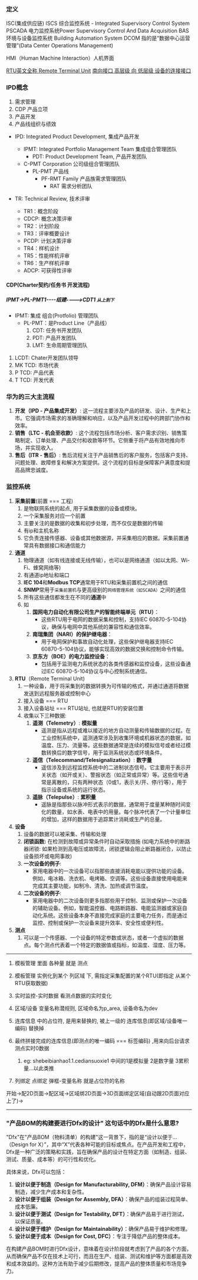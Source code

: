 ### 定义
ISC(集成供应链)
ISCS  综合监控系统 - Integrated Supervisory Control System 
PSCADA 电力监控系统Power Supervisory Control And Data Acquisition 
BAS 环境与设备监控系统 Building Automation System
DCOM 指的是“数据中心运营管理”(Data Center Operations Management)

HMI（Human Machine Interaction）人机界面

[RTU英文全称 Remote Terminal Unit](https://zhuanlan.zhihu.com/p/330528187)
[南向接口 高层级 向 低层级 设备的连接接口](https://blog.51cto.com/u_15776384/5658954)

### IPD概念
1. 需求管理
2. CDP 产品立项
3. 产品开发
4. 产品线组织与绩效

*   IPD: Integrated Product Development, 集成产品开发
	*   IPMT: Integrated Portfolio Management Team 集成组合管理团队
		*   PDT: Product Development Team, 产品开发团队
	* C-PMT Corporation 公司级组合管理团队
		* PL-PMT 产品线
			* PF-RMT Family 产品族需求管理团队
				* RAT 需求分析团队

*   TR: Technical Review, 技术评审
    *   TR1：概念阶段
    *   CDCP: 概念决策评审
    *   TR2：计划阶段
    *   TR3：评审概要设计
    *   PCDP: 计划决策评审
    *   TR4：样机设计
    *   TR5：性能样机评审
    *   TR6：生产样机评审
    *   ADCP: 可获得性评审

#### CDP(Charter契约/任务书 开发流程)
##### IPMT->PL-PMT1----组建---->CDT1 `从上到下`
- IPMT: 集成 组合(Protfolio) 管理团队
	- PL-PMT：是Product Line（产品线）
		1. CDT: 任务书开发团队
		2. PDT: 产品开发团队
		3. LMT: 生命周期管理团队

1. LCDT: Chater开发团队领导
2. MK TCD: 市场代表
3. P TCD: 产品代表
4. T TCD: 开发代表



### 华为的三大主流程
1. **开发（IPD - 产品集成开发）**: 这一流程主要涉及产品的研发、设计、生产和上市。它强调市场需求的准确理解和响应，以及产品开发过程中的跨部门协作和效率。
2. **销售（LTC - 机会至收款）**: 这个流程包括市场分析、客户需求识别、销售策略制定、订单处理、产品交付和收款等环节。它侧重于将产品有效地推向市场，并实现收入。
3. **售后（ITR - 售后）**: 售后流程关注于产品销售后的客户服务，包括客户支持、问题处理、故障修复和解决方案提供。这个流程的目标是保障客户满意度和提高品牌忠诚度。
### 监控系统
1. **采集前置**(前置 === 工程) 
	1. 是物联网系统的起点, 用于采集数据的设备或模块。
	2. 一个采集服务对应一个前置
	3. 主要关注的是数据的收集和初步处理，而不仅仅是数据的传输
	4. 有ip和主机名称
	5. 它负责连接传感器、设备或其他数据源，并采集相应的数据。采集前置通常具有数据接口和通信能力
2. **通道** 
	1. 物理通道（如有线连接或无线传输），也可以是网络通道（如以太网、Wi-Fi、蜂窝网络等)
	2. 有通道ip地址和端口
	3. **IEC 104**和**Modbus TCP**通常用于RTU和采集前置机之间的通信
	4. **SNMP**常用于`采集前置机`与更高级别的`网络管理系统（如SCADA）`之间的通信
	5. 所有这些通信都发生在不同的**通道**中
	6. 如
		1. **国网电力自动化有限公司生产的智能终端单元（RTU）**：
			- 这些RTU用于电网的数据采集和控制，支持IEC 60870-5-104协议，确保与电网中其他系统的兼容性和通信效率。
		2. **南瑞集团（NARI）的保护继电器**：
			- 用于电网保护和事故自动化处理，这些保护继电器支持IEC 60870-5-104协议，能够实现高效的数据交换和控制命令传输。
		3. **京东方（BOE）的电力监控设备**：
			- 包括用于监测电力系统状态的各类传感器和监控设备，这些设备通过IEC 60870-5-104协议与中心控制系统通信。
3. **RTU**（Remote Terminal Unit)
	1. 一种设备，用于将采集到的数据转换为可传输的格式，并通过通道将数据发送到远程服务器或控制中心
	2. 接入设备 === RTU
	3. 接入设备站址 === RTU站址, 也就是RTU的安装位置
	4. 收集以下三种数据:
		1. **遥测（Telemetry）**: **模拟量**
		    - 遥测是指从远程或难以接近的地方自动测量和传输数据的过程。在工业控制系统中，遥测通常涉及到收集环境或机器状态的数据，如温度、压力、流量等。这些数据通常是连续的模拟信号或者经过模数转换后的数字信号，用于监测系统状态或环境条件。
		2. **遥信（Telecommand/Telesignalization）**: **数字量**
		    - 遥信涉及到远程监控系统中的二进制状态信号。它主要用于表示开关状态（如开或关）、警报状态（如正常或异常）等。这些信号通常是离散的，只有两种状态（0或1，表示关/开、停/行等），用于指示设备或系统的运行状态。
		3. **遥脉（Telepulse）**: **累积量**
		    - 遥脉是指那些以脉冲形式表示的数据，通常用于度量某种随时间变化的数量，如水表、电表中的用量。每个脉冲代表了一个计量单位的增加，这样的数据用于追踪累计消耗或生产的总量。
4. **设备** 
	1. 设备的数据可以被采集、传输和处理
	2. **闭锁函数:** 在检测到故障或异常条件时自动采取措施 (如电力系统中的断路器闭锁: 如果检测到高电压或故障流，闭锁逻辑会阻止断路器闭合，以防止设备损坏或电网事故)
	3. **一次设备的例子**:
		- 家用电器中的一次设备可以指那些直接消耗电能以提供功能的设备。例如，电冰箱、洗衣机、电烤箱、空调等。这些设备直接使用电能来完成其主要功能，如制冷、清洗、加热或调节温度。
	4. **二次设备的例子**:
		- 家用电器中的二次设备则更多指那些用于控制、监测或保护一次设备的辅助设备。例如，智能温控器、电路断路器、电能监测器或家庭自动化系统。这些设备本身不直接完成家庭的主要电力任务，而是通过监控、控制或保护一次设备来提升效率、安全性或便利性。
1. **测点** 
	1. 可以是一个传感器、一个设备的特定参数或状态，或者一个虚拟的数据点。每个测点代表着一个特定的数据值或指标，如温度、湿度、压力等。
---
1. 模板管理 里面 各种量 就是 测点
2. 模板管理 实例化到某个 列区域 下,  需指定采集配置的某个RTU(即指定  从某个RTU获取数据)  
3. 实时监控-实时数据 看测点数据的实时变化

4. 区域/设备 变量名称潜规则, 区域命名为p_area, 设备命名为dev
5. 连库信息 中的占位符, 是用来替换的, 被上一级的 连库信息(即区域/设备唯一编码)  替换掉
6. 最终拼接完成的连库信息(即测点的唯一编码 === 标签编码) ,用来向后台请求测点实时0数据
	1. eg: shebeibianhao1.1.cediansuoxie1 中间的1是模拟量 2是数字量 3累积量...以此类推
7. 列绑定 点绑定 弹框-变量名称 就是占位符的名称

开始->配2D页面->配区域->区域绑2D页面->3D页面绑定区域(自动跟2D页面对应上了)->

---
### "产品BOM的构建要进行Dfx的设计" 这句话中的Dfx是什么意思?
"Dfx"在"产品BOM（物料清单）的构建"这一背景下，指的是“设计以便于…（Design for X）”，其中“X”代表各种可能的目标或焦点。在产品开发和工程中，Dfx是一种广泛的策略和实践，旨在确保产品的设计在特定方面（如制造、组装、测试、质量、成本等）的可行性和优化。

具体来说，Dfx可以包括：
1. **设计以便于制造（Design for Manufacturability, DFM）**：确保产品设计容易制造，减少生产成本和复杂性。
2. **设计以便于组装（Design for Assembly, DFA）**：确保产品的组装过程简单、成本低廉。
3. **设计以便于测试（Design for Testability, DFT）**：确保产品易于进行测试，以保证质量。
4. **设计以便于维护（Design for Maintainability）**：确保产品易于维护和修理。
5. **设计以便于成本（Design for Cost, DFC）**：专注于降低产品的整体成本。

在构建产品BOM时进行Dfx设计，意味着在设计阶段就考虑到了产品的各个方面，从而确保产品不仅在技术上可行，而且在生产、组装、测试和维护等方面都是高效和成本效益的。这种方法有助于减少后期修改，提高产品的整体质量和市场竞争力。